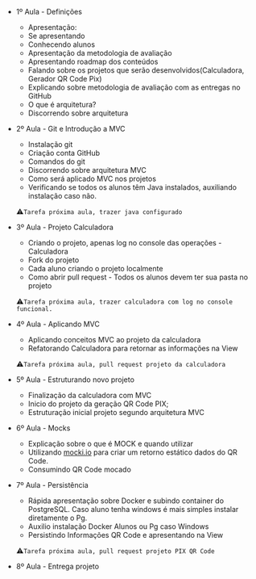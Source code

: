 - 1º Aula - Definições
    - Apresentação:
    - Se apresentando
    - Conhecendo alunos
    - Apresentação da metodologia de avaliação
    - Apresentando roadmap dos conteúdos
    - Falando sobre os projetos que serão desenvolvidos(Calculadora, Gerador QR Code Pix)
    - Explicando sobre metodologia de avaliação com as entregas no GitHub
    - O que é arquitetura?
    - Discorrendo sobre arquitetura
- 2º Aula - Git e Introdução a MVC
    - Instalação git
    - Criação conta GitHub
    - Comandos do git
    - Discorrendo sobre arquitetura MVC
    - Como será aplicado MVC nos projetos
    - Verificando se todos os alunos têm Java instalados, auxiliando instalação caso não.
    
    ⚠`Tarefa próxima aula, trazer java configurado`
    
- 3º Aula - Projeto Calculadora
    - Criando o projeto, apenas log no console das operações - Calculadora
    - Fork do projeto
    - Cada aluno criando o projeto localmente
    - Como abrir pull request - Todos os alunos devem ter sua pasta no projeto
    
    ⚠`Tarefa próxima aula, trazer calculadora com log no console funcional.`
    
- 4º Aula - Aplicando MVC
    - Aplicando conceitos MVC ao projeto da calculadora
    - Refatorando Calculadora para retornar as informações na View
    
    ⚠`Tarefa próxima aula, pull request projeto da calculadora`
    
- 5º Aula - Estruturando novo projeto
    - Finalização da calculadora com MVC
    - Inicio do projeto da geração QR Code PIX;
    - Estruturação inicial projeto segundo arquitetura MVC
- 6º Aula - Mocks
    - Explicação sobre o que é MOCK e quando utilizar
    - Utilizando [mocki.io](https://mocki.io/) para criar um retorno estático dados do QR Code.
    - Consumindo QR Code mocado
- 7º Aula - Persistência
    - Rápida apresentação sobre Docker e subindo container do PostgreSQL. Caso aluno tenha windows é mais simples instalar diretamente o Pg.
    - Auxilio instalação Docker Alunos ou Pg caso Windows
    - Persistindo Informações QR Code e apresentando na View
    
    ⚠`Tarefa próxima aula, pull request projeto PIX QR Code`
    
- 8º Aula - Entrega projeto